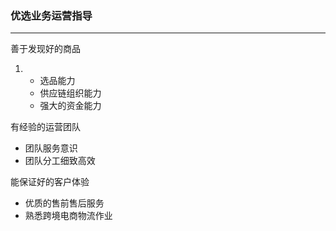 ### 优选业务运营指导

---

善于发现好的商品

1. * 选品能力
   * 供应链组织能力
   * 强大的资金能力

有经验的运营团队

* 团队服务意识  
* 团队分工细致高效

能保证好的客户体验

* 优质的售前售后服务
* 熟悉跨境电商物流作业



